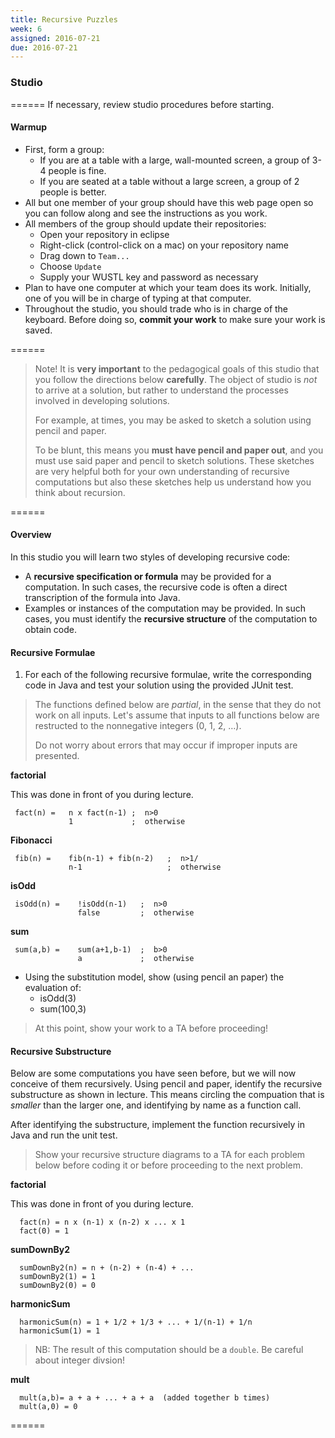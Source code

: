 ```yaml
---
title: Recursive Puzzles
week: 6
assigned: 2016-07-21
due: 2016-07-21
---
```


### Studio

======
If necessary, review studio procedures before starting.

#### Warmup

* First, form a group:
   * If you are at a table with a large, wall-mounted screen, a group of 3-4 people is fine.
   * If you are seated at a table without a large screen, a group of 2 people is better.
* All but one member of your group should have this web page open so you can follow along and see the instructions as you work.
* All members of the group should update their repositories:
   * Open your repository in eclipse
   * Right-click (control-click on a mac) on your repository name
   * Drag down to `Team...`
   * Choose `Update`
   * Supply your WUSTL key and password as necessary
* Plan to have one computer at which your team does its work. Initially, one of you will be in charge of typing at that computer.
* Throughout the studio, you should trade who is in charge of the keyboard. Before doing so, **commit your work** to make sure your work is saved.

======

> Note! It is **very important** to the pedagogical goals of this studio that you follow the directions
> below **carefully**.   The object of studio is *not* to arrive at a solution, but rather to understand
> the processes involved in developing solutions.
> 
> For example, at times, you may be asked to sketch a solution using pencil and paper.
> 
> To be blunt, this means you <b>must have pencil and paper out</b>, and you must use said paper and pencil to sketch
> solutions.  These sketches are very helpful both for your own understanding of recursive computations but also
> these sketches help us understand how you think about recursion.

======

#### Overview

In this studio you will learn two styles of developing recursive code:

  * A **recursive specification or formula** may be provided for a computation.  In such cases, the recursive code is often a direct transcription of the formula into Java.
  * Examples or instances of the computation may be provided.  In such cases, you must identify the **recursive structure** of the computation to obtain code.

#### Recursive Formulae

1. For each of the following recursive formulae, write the corresponding code in Java and test your solution
using the provided JUnit test.

> The functions defined below are *partial*, in the sense that they do not work on all inputs.
> Let's assume that inputs to all functions below are restructed to the nonnegative integers (0, 1, 2, &hellip;).
>
> Do not worry about errors that may occur if improper inputs are presented.


  **factorial**
  
  This was done in front of you during lecture.

	 
	 fact(n) =   n x fact(n-1) ;  n>0
	             1             ;  otherwise
	 
  **Fibonacci**
  
     fib(n) =    fib(n-1) + fib(n-2)   ;  n>1/
				 n-1				   ;  otherwise
				 
  **isOdd**
  
     isOdd(n) =    !isOdd(n-1)   ;  n>0
				   false         ;  otherwise
				   
  **sum**
  
     sum(a,b) =    sum(a+1,b-1)  ;  b>0
	               a			 ;  otherwise
	 
* Using the substitution model, show (using pencil an paper) the evaluation of:
   * isOdd(3)
   * sum(100,3)

> At this point, show your work to a TA before proceeding!


#### Recursive Substructure
Below are some computations you have seen before, but we will now conceive of them recursively.
Using pencil and paper, identify the recursive substructure as shown in lecture. This means circling the
compuation that is *smaller* than the larger one, and identifying by name as a function call.

After identifying the substructure, implement the function recursively in Java and run the unit test.

> Show your recursive structure diagrams to a TA for each problem below before coding it or before proceeding
> to the next problem.

  **factorial**
  
  This was done in front of you during lecture.
  
	  fact(n) = n x (n-1) x (n-2) x ... x 1
      fact(0) = 1
	 
  **sumDownBy2**
  
      sumDownBy2(n) = n + (n-2) + (n-4) + ... 
      sumDownBy2(1) = 1
      sumDownBy2(0) = 0
	 
  **harmonicSum**
  
      harmonicSum(n) = 1 + 1/2 + 1/3 + ... + 1/(n-1) + 1/n
      harmonicSum(1) = 1

> NB: The result of this computation should be a `double`.  Be careful about integer divsion!

  **mult**
  
      mult(a,b)= a + a + ... + a + a  (added together b times)
      mult(a,0) = 0

======
